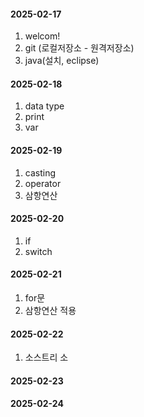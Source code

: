 #### 2025-02-17
1. welcom!
2. git (로컬저장소 - 원격저장소)
3. java(설치, eclipse)

#### 2025-02-18
1. data type
2. print
3. var 


#### 2025-02-19
1. casting
2. operator
3. 삼항연산

#### 2025-02-20
1. if
2. switch

#### 2025-02-21
1. for문
2. 삼항연산 적용

#### 2025-02-22
1. 소스트리 소

#### 2025-02-23


#### 2025-02-24
